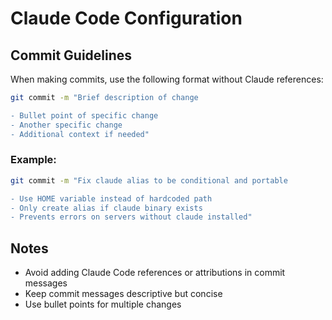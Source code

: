 # Claude Code Configuration

## Commit Guidelines

When making commits, use the following format without Claude references:

```bash
git commit -m "Brief description of change

- Bullet point of specific change
- Another specific change
- Additional context if needed"
```

### Example:
```bash
git commit -m "Fix claude alias to be conditional and portable

- Use HOME variable instead of hardcoded path
- Only create alias if claude binary exists
- Prevents errors on servers without claude installed"
```

## Notes

- Avoid adding Claude Code references or attributions in commit messages
- Keep commit messages descriptive but concise
- Use bullet points for multiple changes